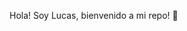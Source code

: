 Hola! Soy Lucas, bienvenido a mi repo! 👋

<!--
**LucasCola94/LucasCola94** is a ✨ _special_ ✨ repository because its `README.md` (this file) appears on your GitHub profile.

Here are some ideas to get you started:

- 🌱 Soy desarrollador web junior. Día a día voy aprendiendo, para un día ser Desarrollador full Stack.
- 🕵  He aprendido:
.HTML
.CSS y SASS
.Bootstrap

Soy una persona, proactiva, alegre, motivado, acostumbrado a trabajar en equipo y con ganas de seguir aprendiendo.

- ⚡ Entre mis hobbies estan : viajar, correr por la montañá y pasar tiempo con amigos.


📫 lucas94.cola@gmail.com https://www.linkedin.com/in/lucas-cola-b370271a7/
-->


